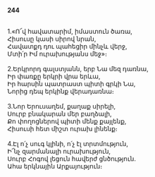 **244**

\
1.«Ո՜վ հավատարիմ, իմաստուն ծառա,\
Հիսուսը կասի սիրով նրան,\
Հավատքդ դու պահեցիր մինչև վերջ,\
Մտի՛ր Իմ ուրախությանս մեջ»։\
\
2.Երկրորդ գալստյանն, երբ Նա մեզ դառնա,\
Իր փառքը երկրի վրա երևա,\
Իր հարսին պատրաստ պիտի գրկի Նա,\
Նորից դեպ երկինք վերադառնա։\
\
3.Նոր Երուսաղեմ, քաղաք սիրելի,\
Սուրբ բնակարան մեր բաղձալի,\
Քո փողոցներով պիտի մենք քայլենք,\
Հիսուսի հետ միշտ ուրախ լինենք։\
\
4.Էլ ո՛չ սուգ կլինի, ո՛չ էլ տրտմություն,\
Ի՜նչ զարմանալի ուրախություն,\
Սուրբ Հոգով լեցուն հավերժ ցնծություն.\
Ահա երկնային Արքայություն։
